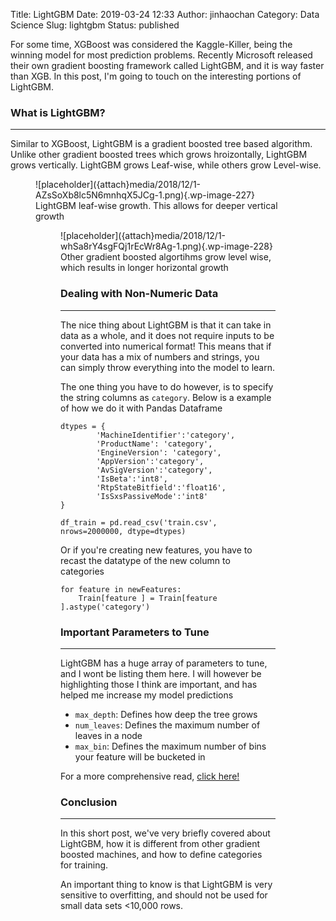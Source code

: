 Title: LightGBM
Date: 2019-03-24 12:33
Author: jinhaochan
Category: Data Science
Slug: lightgbm
Status: published

<!-- wp:paragraph -->

For some time, XGBoost was considered the Kaggle-Killer, being the winning model for most prediction problems. Recently Microsoft released their own gradient boosting framework called LightGBM, and it is way faster than XGB. In this post, I'm going to touch on the interesting portions of LightGBM.

<!-- /wp:paragraph -->

<!-- wp:heading {"level":3} -->

### What is LightGBM?

<!-- /wp:heading -->

<!-- wp:separator -->

------------------------------------------------------------------------

<!-- /wp:separator -->

</p>
<!-- wp:paragraph -->

Similar to XGBoost, LightGBM is a gradient boosted tree based algorithm. Unlike other gradient boosted trees which grows hroizontally, LightGBM grows vertically. LightGBM grows Leaf-wise, while others grow Level-wise.

<!-- /wp:paragraph -->

<!-- wp:image {"id":227} -->

<figure class="wp-block-image">
![placeholder]({attach}media/2018/12/1-AZsSoXb8lc5N6mnhqX5JCg-1.png){.wp-image-227}  

<figcaption>
LightGBM leaf-wise growth. This allows for deeper vertical growth

</figcaption>

<!-- /wp:image -->

<!-- wp:image {"id":228} -->

<figure class="wp-block-image">
![placeholder]({attach}media/2018/12/1-whSa8rY4sgFQj1rEcWr8Ag-1.png){.wp-image-228}  

<figcaption>
Other gradient boosted algortihms grow level wise, which results in longer horizontal growth

</figcaption>

<!-- /wp:image -->

<!-- wp:heading {"level":3} -->

### Dealing with Non-Numeric Data

<!-- /wp:heading -->

<!-- wp:separator -->

------------------------------------------------------------------------

<!-- /wp:separator -->

</p>
<!-- wp:paragraph -->

The nice thing about LightGBM is that it can take in data as a whole, and it does not require inputs to be converted into numerical format! This means that if your data has a mix of numbers and strings, you can simply throw everything into the model to learn.

<!-- /wp:paragraph -->

<!-- wp:paragraph -->

The one thing you have to do however, is to specify the string columns as `category`. Below is a example of how we do it with Pandas Dataframe

<!-- /wp:paragraph -->

<!-- wp:code -->

``` {.wp-block-code}
dtypes = {
        'MachineIdentifier':'category',
        'ProductName': 'category',
        'EngineVersion': 'category',
        'AppVersion':'category',
        'AvSigVersion':'category',
        'IsBeta':'int8',
        'RtpStateBitfield':'float16',
        'IsSxsPassiveMode':'int8'
}

df_train = pd.read_csv('train.csv', nrows=2000000, dtype=dtypes)
```

<!-- /wp:code -->

<!-- wp:paragraph -->

Or if you're creating new features, you have to recast the datatype of the new column to categories

<!-- /wp:paragraph -->

<!-- wp:code -->

``` {.wp-block-code}
for feature in newFeatures:
    Train[feature ] = Train[feature ].astype('category')
```

<!-- /wp:code -->

<!-- wp:heading {"level":3} -->

### Important Parameters to Tune

<!-- /wp:heading -->

<!-- wp:separator -->

------------------------------------------------------------------------

<!-- /wp:separator -->

</p>
<!-- wp:paragraph -->

LightGBM has a huge array of parameters to tune, and I wont be listing them here. I will however be highlighting those I think are important, and has helped me increase my model predictions

<!-- /wp:paragraph -->

<!-- wp:list -->

-   `max_depth`: Defines how deep the tree grows
-   `num_leaves`: Defines the maximum number of leaves in a node
-   `max_bin`: Defines the maximum number of bins your feature will be bucketed in

<!-- /wp:list -->

<!-- wp:paragraph -->

For a more comprehensive read, [click here!](https://lightgbm.readthedocs.io/en/latest/Parameters-Tuning.html)

<!-- /wp:paragraph -->

<!-- wp:heading {"level":3} -->

### Conclusion

<!-- /wp:heading -->

<!-- wp:separator -->

------------------------------------------------------------------------

<!-- /wp:separator -->

</p>
<!-- wp:paragraph -->

In this short post, we've very briefly covered about LightGBM, how it is different from other gradient boosted machines, and how to define categories for training.

<!-- /wp:paragraph -->

<!-- wp:paragraph -->

An important thing to know is that LightGBM is very sensitive to overfitting, and should not be used for small data sets &lt;10,000 rows.

<!-- /wp:paragraph -->
